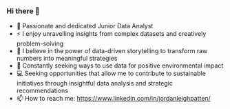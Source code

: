### Hi there 👋

- 🔭 Passionate and dedicated Junior Data Analyst
- ⚡ I enjoy unravelling insights from complex datasets and creatively problem-solving
- 💬 I believe in the power of data-driven storytelling to transform raw numbers into meaningful strategies
- 🌱 Constantly seeking ways to use data for positive environmental impact
- 💻 Seeking opportunities that allow me to contribute to sustainable initiatives through insightful data analysis and strategic recommendations
- 📫 How to reach me: https://www.linkedin.com/in/jordanleighpatten/
